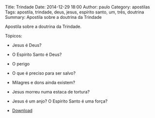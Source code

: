 Title: Trindade
Date: 2014-12-29 18:00
Author: paulo
Category: apostilas
Tags: apostila, trindade, deus, jesus, espírito santo, um, três, doutrina
Summary: Apostila sobre a doutrina da Trindade

Apostila sobre a doutrina da Trindade.

Tópicos:

- Jesus é Deus?
- O Espírito Santo é Deus?
- O perigo
- O que é preciso para ser salvo?
- Milagres e dons ainda existem?
- Jesus morreu numa estaca de tortura?
- Jesus é um anjo? O Espírito Santo é uma força?


- [Download](https://www.dropbox.com/s/bj1xcfir42kj7zj/Trindade.pdf?dl=1)